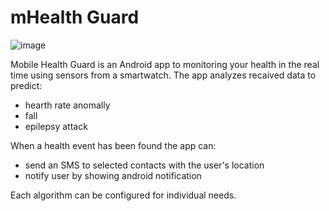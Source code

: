 # mHealth Guard
![image](https://github.com/sebastiansokolowski/mHealth-Guard/blob/master/mobile/src/main/res/mipmap-xxxhdpi/ic_launcher.png)

Mobile Health Guard is an Android app to monitoring your health in the real time using sensors from a smartwatch. 
The app analyzes recaived data to predict:
- hearth rate anomally
- fall
- epilepsy attack

When a health event has been found the app can:
- send an SMS to selected contacts with the user's location
- notify user by showing android notification

Each algorithm can be configured for individual needs.
